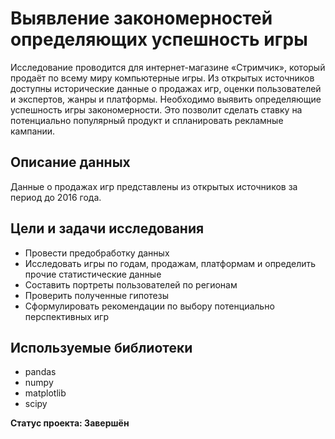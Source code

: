 # Выявление закономерностей определяющих успешность игры

Исследование проводится для интернет-магазине «Стримчик», который продаёт по всему миру компьютерные игры. Из открытых источников доступны исторические данные о продажах игр, оценки пользователей и экспертов, жанры и платформы. Необходимо выявить определяющие успешность игры закономерности. Это позволит сделать ставку на потенциально популярный продукт и спланировать рекламные кампании.

## Описание данных
Данные о продажах игр представлены из открытых источников за период до 2016 года.

## Цели и задачи исследования

- Провести предобработку данных
- Исследовать игры по годам, продажам, платформам и определить прочие статистические данные
- Составить портреты пользователей по регионам
- Проверить полученные гипотезы
- Сформулировать рекомендации по выбору потенциально перспективных игр

## Используемые библиотеки

- pandas
- numpy
- matplotlib
- scipy

**Статус проекта: Завершён**
